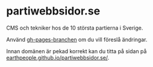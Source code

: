 # partiwebbsidor.se

CMS och tekniker hos de 10 största partierna i Sverige.

Använd [gh-pages-branchen](https://github.com/EarthPeople/partiwebbsidor.se/tree/gh-pages) om du vill föreslå ändringar.

Innan domänen är pekad korrekt kan du titta på sidan på [earthpeople.github.io/partiwebbsidor.se/](https://earthpeople.github.io/partiwebbsidor.se/).
